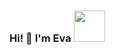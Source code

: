 ### Hi! 👋 I'm Eva <img src="https://media.giphy.com/media/mGcNjsfWAjY5AEZNw6/giphy.gif" width="50">

<!--
**Becquerelia/Becquerelia** is a ✨ _special_ ✨ repository because its `README.md` (this file) appears on your GitHub profile.

Here are some ideas to get you started:

- 🔭 I’m currently working on ...
- 🌱 I’m currently learning ...
- 👯 I’m looking to collaborate on ...
- 🤔 I’m looking for help with ...
- 💬 Ask me about ...
- 📫 How to reach me: ...
- 😄 Pronouns: ...
- ⚡ Fun fact: ...
-->
